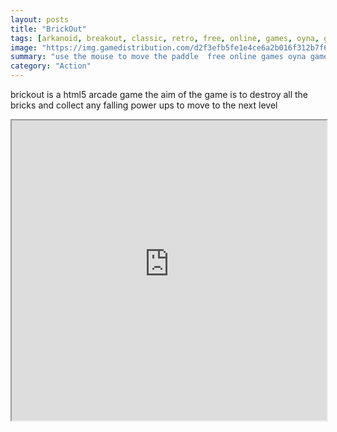 ```yaml
---
layout: posts
title: "BrickOut"
tags: [arkanoid, breakout, classic, retro, free, online, games, oyna, game, free, games, play, play, games]
image: "https://img.gamedistribution.com/d2f3efb5fe1e4ce6a2b016f312b7f6e0.jpg"
summary: "use the mouse to move the paddle  free online games oyna game free games play play games"
category: "Action"
---
```


brickout is a html5 arcade game the aim of the game is to destroy all the bricks and collect any falling power ups to move to the next level

<iframe width="100%" height="480px;" src="https://html5.gamedistribution.com/d2f3efb5fe1e4ce6a2b016f312b7f6e0/"></iframe>